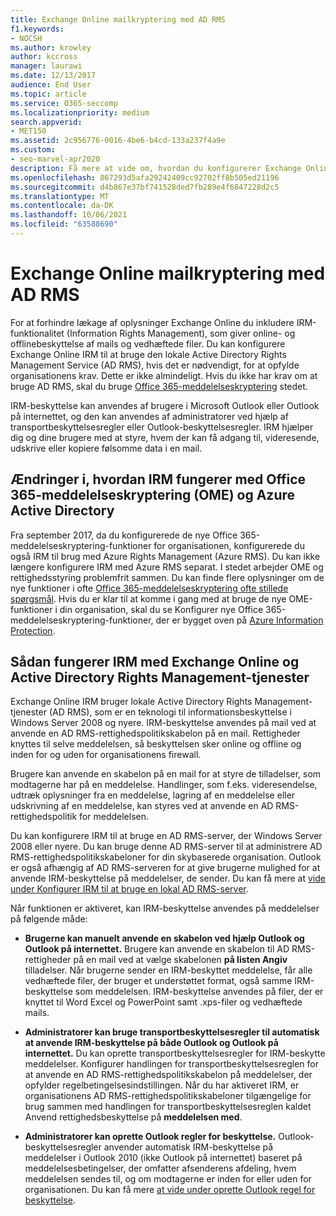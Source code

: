 ```yaml
---
title: Exchange Online mailkryptering med AD RMS
f1.keywords:
- NOCSH
ms.author: krowley
author: kccross
manager: laurawi
ms.date: 12/13/2017
audience: End User
ms.topic: article
ms.service: O365-seccomp
ms.localizationpriority: medium
search.appverid:
- MET150
ms.assetid: 2c956776-0016-4be6-b4cd-133a237f4a9e
ms.custom:
- seo-marvel-apr2020
description: Få mere at vide om, hvordan du konfigurerer Exchange Online IRM til at bruge en lokal AD RMS (Active Directory Rights Management Service) for at opfylde organisationens krav.
ms.openlocfilehash: 867293d5afa29242409cc92702ff8b505ed21196
ms.sourcegitcommit: d4b867e37bf741528ded7fb289e4f6847228d2c5
ms.translationtype: MT
ms.contentlocale: da-DK
ms.lasthandoff: 10/06/2021
ms.locfileid: "63588690"
---
```

# <a name="exchange-online-mail-encryption-with-ad-rms"></a>Exchange Online mailkryptering med AD RMS

For at forhindre lækage af oplysninger Exchange Online du inkludere IRM-funktionalitet (Information Rights Management), som giver online- og offlinebeskyttelse af mails og vedhæftede filer. Du kan konfigurere Exchange Online IRM til at bruge den lokale Active Directory Rights Management Service (AD RMS), hvis det er nødvendigt, for at opfylde organisationens krav. Dette er ikke almindeligt. Hvis du ikke har krav om at bruge AD RMS, skal du bruge [Office 365-meddelelseskryptering](ome.md) stedet. 

IRM-beskyttelse kan anvendes af brugere i Microsoft Outlook eller Outlook på internettet, og den kan anvendes af administratorer ved hjælp af transportbeskyttelsesregler eller Outlook-beskyttelsesregler. IRM hjælper dig og dine brugere med at styre, hvem der kan få adgang til, videresende, udskrive eller kopiere følsomme data i en mail.
  
## <a name="changes-to-how-irm-works-with-office-365-message-encryption-ome-and-azure-active-directory"></a>Ændringer i, hvordan IRM fungerer med Office 365-meddelelseskryptering (OME) og Azure Active Directory

Fra september 2017, da du konfigurerede de nye Office 365-meddelelseskryptering-funktioner for organisationen, konfigurerede du også IRM til brug med Azure Rights Management (Azure RMS). Du kan ikke længere konfigurere IRM med Azure RMS separat. I stedet arbejder OME og rettighedsstyring problemfrit sammen. Du kan finde flere oplysninger om de nye funktioner i ofte [Office 365-meddelelseskryptering ofte stillede spørgsmål](./ome-faq.yml). Hvis du er klar til at komme i gang med at bruge de nye OME-funktioner i din organisation, skal du se Konfigurer nye Office 365-meddelelseskryptering-funktioner, der er bygget oven på [Azure Information Protection](./set-up-new-message-encryption-capabilities.md).
  
## <a name="how-irm-works-with-exchange-online-and-active-directory-rights-management-services"></a>Sådan fungerer IRM med Exchange Online og Active Directory Rights Management-tjenester

Exchange Online IRM bruger lokale Active Directory Rights Management-tjenester (AD RMS), som er en teknologi til informationsbeskyttelse i Windows Server 2008 og nyere. IRM-beskyttelse anvendes på mail ved at anvende en AD RMS-rettighedspolitikskabelon på en mail. Rettigheder knyttes til selve meddelelsen, så beskyttelsen sker online og offline og inden for og uden for organisationens firewall.
  
Brugere kan anvende en skabelon på en mail for at styre de tilladelser, som modtagerne har på en meddelelse. Handlinger, som f.eks. videresendelse, udtræk oplysninger fra en meddelelse, lagring af en meddelelse eller udskrivning af en meddelelse, kan styres ved at anvende en AD RMS-rettighedspolitik for meddelelsen.
  
Du kan konfigurere IRM til at bruge en AD RMS-server, der Windows Server 2008 eller nyere. Du kan bruge denne AD RMS-server til at administrere AD RMS-rettighedspolitikskabeloner for din skybaserede organisation. Outlook er også afhængig af AD RMS-serveren for at give brugerne mulighed for at anvende IRM-beskyttelse på meddelelser, de sender. Du kan få mere at [vide under Konfigurer IRM til at bruge en lokal AD RMS-server](configure-irm-to-use-an-on-premises-ad-rms-server.md). 
  
Når funktionen er aktiveret, kan IRM-beskyttelse anvendes på meddelelser på følgende måde:
  
- **Brugerne kan manuelt anvende en skabelon ved hjælp Outlook og Outlook på internettet.** Brugere kan anvende en skabelon til AD RMS-rettigheder på en mail ved at vælge skabelonen **på listen Angiv** tilladelser. Når brugerne sender en IRM-beskyttet meddelelse, får alle vedhæftede filer, der bruger et understøttet format, også samme IRM-beskyttelse som meddelelsen. IRM-beskyttelse anvendes på filer, der er knyttet til Word Excel og PowerPoint samt .xps-filer og vedhæftede mails. 
    
- **Administratorer kan bruge transportbeskyttelsesregler til automatisk at anvende IRM-beskyttelse på både Outlook og Outlook på internettet.** Du kan oprette transportbeskyttelsesregler for IRM-beskytte meddelelser. Konfigurer handlingen for transportbeskyttelsesreglen for at anvende en AD RMS-rettighedspolitikskabelon på meddelelser, der opfylder regelbetingelsesindstillingen. Når du har aktiveret IRM, er organisationens AD RMS-rettighedspolitikskabeloner tilgængelige for brug sammen med handlingen for transportbeskyttelsesreglen kaldet Anvend rettighedsbeskyttelse på **meddelelsen med**.
    
- **Administratorer kan oprette Outlook regler for beskyttelse.** Outlook-beskyttelsesregler anvender automatisk IRM-beskyttelse på meddelelser i Outlook 2010 (ikke Outlook på internettet) baseret på meddelelsesbetingelser, der omfatter afsenderens afdeling, hvem meddelelsen sendes til, og om modtagerne er inden for eller uden for organisationen. Du kan få mere [at vide under oprette Outlook regel for beskyttelse](/exchange/create-an-outlook-protection-rule-exchange-2013-help).
